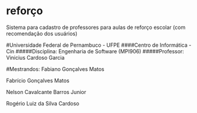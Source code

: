 # reforço
Sistema para cadastro de professores para aulas de reforço escolar (com recomendação dos usuários)

#Universidade Federal de Pernambuco - UFPE
####Centro de Informática - Cin
#####Disciplina: Engenharia de Software (MPI906)
#####Professor: Vinicius Cardoso Garcia

#Mestrandos:
Fabiano Gonçalves Matos

Fabrício Gonçalves Matos

Nelson Cavalcante Barros Junior

Rogério Luiz da Silva Cardoso
